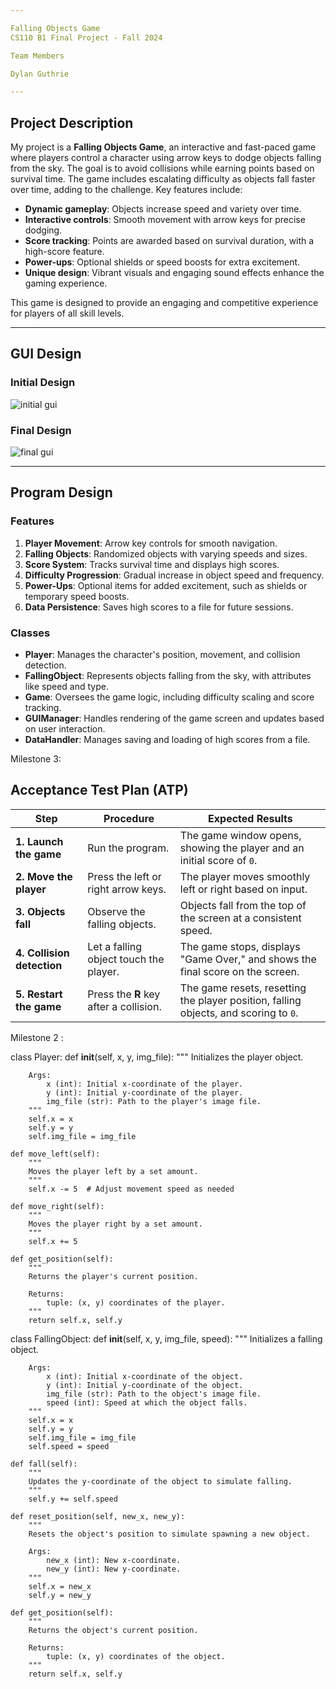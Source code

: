 ```yaml
---

Falling Objects Game  
CS110 B1 Final Project - Fall 2024  

Team Members  

Dylan Guthrie  

---
```


## Project Description  

My project is a **Falling Objects Game**, an interactive and fast-paced game where players control a character using arrow keys to dodge objects falling from the sky. The goal is to avoid collisions while earning points based on survival time. The game includes escalating difficulty as objects fall faster over time, adding to the challenge. Key features include:

- **Dynamic gameplay**: Objects increase speed and variety over time.  
- **Interactive controls**: Smooth movement with arrow keys for precise dodging.  
- **Score tracking**: Points are awarded based on survival duration, with a high-score feature.  
- **Power-ups**: Optional shields or speed boosts for extra excitement.  
- **Unique design**: Vibrant visuals and engaging sound effects enhance the gaming experience.  

This game is designed to provide an engaging and competitive experience for players of all skill levels.  

---

## GUI Design  

### Initial Design  

![initial gui]([https://ibb.co/Smqj6pk](https://ibb.co/bJ1JN2N))  

### Final Design  

![final gui](assets/finalgui.jpg)  

---

## Program Design  

### Features  

1. **Player Movement**: Arrow key controls for smooth navigation.  
2. **Falling Objects**: Randomized objects with varying speeds and sizes.  
3. **Score System**: Tracks survival time and displays high scores.  
4. **Difficulty Progression**: Gradual increase in object speed and frequency.  
5. **Power-Ups**: Optional items for added excitement, such as shields or temporary speed boosts.  
6. **Data Persistence**: Saves high scores to a file for future sessions.  

### Classes  

- **Player**: Manages the character's position, movement, and collision detection.  
- **FallingObject**: Represents objects falling from the sky, with attributes like speed and type.  
- **Game**: Oversees the game logic, including difficulty scaling and score tracking.  
- **GUIManager**: Handles rendering of the game screen and updates based on user interaction.  
- **DataHandler**: Manages saving and loading of high scores from a file.  


Milestone 3:


## **Acceptance Test Plan (ATP)**  

| **Step**                     | **Procedure**                            | **Expected Results**                                 |  
|------------------------------|------------------------------------------|----------------------------------------------------|  
| **1. Launch the game**        | Run the program.                        | The game window opens, showing the player and an initial score of `0`. |  
| **2. Move the player**        | Press the left or right arrow keys.      | The player moves smoothly left or right based on input. |  
| **3. Objects fall**           | Observe the falling objects.            | Objects fall from the top of the screen at a consistent speed. |  
| **4. Collision detection**    | Let a falling object touch the player.   | The game stops, displays "Game Over," and shows the final score on the screen. |  
| **5. Restart the game**       | Press the **R** key after a collision. | The game resets, resetting the player position, falling objects, and scoring to `0`. |





Milestone 2 :

class Player:
    def __init__(self, x, y, img_file):
        """
        Initializes the player object.

        Args:
            x (int): Initial x-coordinate of the player.
            y (int): Initial y-coordinate of the player.
            img_file (str): Path to the player's image file.
        """
        self.x = x
        self.y = y
        self.img_file = img_file

    def move_left(self):
        """
        Moves the player left by a set amount.
        """
        self.x -= 5  # Adjust movement speed as needed

    def move_right(self):
        """
        Moves the player right by a set amount.
        """
        self.x += 5

    def get_position(self):
        """
        Returns the player's current position.

        Returns:
            tuple: (x, y) coordinates of the player.
        """
        return self.x, self.y


class FallingObject:
    def __init__(self, x, y, img_file, speed):
        """
        Initializes a falling object.

        Args:
            x (int): Initial x-coordinate of the object.
            y (int): Initial y-coordinate of the object.
            img_file (str): Path to the object's image file.
            speed (int): Speed at which the object falls.
        """
        self.x = x
        self.y = y
        self.img_file = img_file
        self.speed = speed

    def fall(self):
        """
        Updates the y-coordinate of the object to simulate falling.
        """
        self.y += self.speed

    def reset_position(self, new_x, new_y):
        """
        Resets the object's position to simulate spawning a new object.

        Args:
            new_x (int): New x-coordinate.
            new_y (int): New y-coordinate.
        """
        self.x = new_x
        self.y = new_y

    def get_position(self):
        """
        Returns the object's current position.

        Returns:
            tuple: (x, y) coordinates of the object.
        """
        return self.x, self.y
